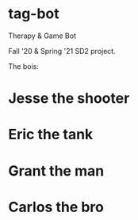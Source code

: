 # tag-bot
Therapy &amp; Game Bot

Fall '20 &amp; Spring '21 SD2 project.

The bois:

  # Jesse the shooter
  
  # Eric the tank
  
  # Grant the man
  
  # Carlos the bro
